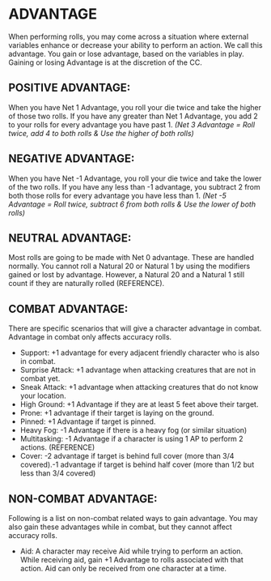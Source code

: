 # ADVANTAGE

When performing rolls, you may come across a situation where external variables enhance or decrease your ability to perform an action. We call this advantage. You gain or lose advantage, based on the variables in play. Gaining or losing Advantage is at the discretion of the CC. 

## POSITIVE ADVANTAGE: 

When you have Net 1 Advantage, you roll your die twice and take the higher of those two rolls. If you have any greater than Net 1 Advantage, you add 2 to your rolls for every advantage you have past 1.	   *(Net 3 Advantage = Roll twice, add 4 to both rolls & Use the higher of both rolls)*

## NEGATIVE ADVANTAGE:  

When you have Net -1 Advantage, you roll your die twice and take the lower of the two rolls. If you have any less than -1 advantage, you subtract 2 from both those rolls for every advantage you have less than 1. *(Net -5 Advantage = Roll twice, subtract 6 from both rolls & Use the lower of both rolls)*

## NEUTRAL ADVANTAGE: 

Most rolls are going to be made with Net 0 advantage. These are handled normally.
You cannot roll a Natural 20 or Natural 1 by using the modifiers gained or lost by advantage. However, a Natural 20 and a Natural 1 still count if they are naturally rolled (REFERENCE).

## COMBAT ADVANTAGE: 

There are specific scenarios that will give a character advantage in combat. Advantage in combat only affects accuracy rolls. 

-	Support: +1 advantage for every adjacent friendly character who is also in combat.
-	Surprise Attack: +1 advantage when attacking creatures that are not in combat yet.
-	Sneak Attack: +1 advantage when attacking creatures that do not know your location.
-	High Ground: +1 Advantage if they are at least 5 feet above their target.
-	Prone: +1 advantage if their target is laying on the ground. 
-	Pinned: +1 Advantage if target is pinned.
-	Heavy Fog: -1 Advantage if there is a heavy fog (or similar situation)
-	Multitasking: -1 Advantage if a character is using 1 AP to perform 2 actions. (REFERENCE)
-	Cover:  -2 advantage if target is behind full cover (more than 3/4 covered).-1 advantage if target is behind half cover (more than 1/2 but less than 3/4 covered)

## NON-COMBAT ADVANTAGE:  

Following is a list on non-combat related ways to gain advantage. You may also gain these advantages while in combat, but they cannot affect accuracy rolls.

-	Aid: A character may receive Aid while trying to perform an action. While receiving aid, gain +1 Advantage to rolls associated with that action. Aid can only be received from one character at a time. 
